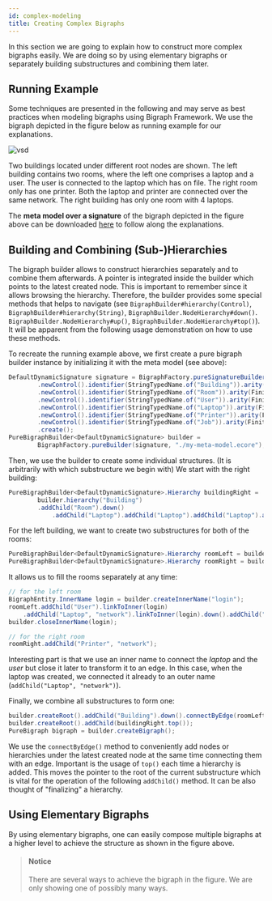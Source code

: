 ```yaml
---
id: complex-modeling
title: Creating Complex Bigraphs
---
```


In this section we are going to explain how to construct more complex bigraphs
easily.
We are doing so by using elementary bigraphs or separately building substructures
and combining them later.

## Running Example
Some techniques are presented in the following and may serve as best
practices when modeling bigraphs using Bigraph Framework. We use the
bigraph depicted in the figure below as running example for our explanations.

![vsd](assets/complex-bigraph-model.png)

Two buildings located under different root nodes are shown. The left building
contains two rooms, where the left one comprises a laptop and a user. The user
is connected to the laptop which has on file. The right room only has one printer.
Both the laptop and printer are connected over the same network.
The right building has only one room with 4 laptops.

The **meta model over a signature** of the bigraph depicted in the figure above
can be downloaded [here](assets/my-meta-model.ecore) to follow along the explanations.

## Building and Combining (Sub-)Hierarchies

The bigraph builder allows to construct hierarchies separately and to
combine them afterwards.
A pointer is integrated inside the builder which points to the latest created
node. This is important to remember since it allows browsing
the hierarchy. Therefore, the builder provides some special methods that
helps to navigate (see `BigraphBuilder#hierarchy(Control)`, `BigraphBuilder#hierarchy(String)`,
`BigraphBuilder.NodeHierarchy#down()`. `BigraphBuilder.NodeHierarchy#up()`,
`BigraphBuilder.NodeHierarchy#top()`). It will be apparent from the following
usage demonstration on how to use these methods.

To recreate the running example above, we first create a pure bigraph builder
instance by initializing it with the meta model (see above):
```java
DefaultDynamicSignature signature = BigraphFactory.pureSignatureBuilder()
        .newControl().identifier(StringTypedName.of("Building")).arity(FiniteOrdinal.ofInteger(0)).assign()
        .newControl().identifier(StringTypedName.of("Room")).arity(FiniteOrdinal.ofInteger(1)).assign()
        .newControl().identifier(StringTypedName.of("User")).arity(FiniteOrdinal.ofInteger(1)).assign()
        .newControl().identifier(StringTypedName.of("Laptop")).arity(FiniteOrdinal.ofInteger(2)).assign()
        .newControl().identifier(StringTypedName.of("Printer")).arity(FiniteOrdinal.ofInteger(1)).assign()
        .newControl().identifier(StringTypedName.of("Job")).arity(FiniteOrdinal.ofInteger(1)).assign()
        .create();
PureBigraphBuilder<DefaultDynamicSignature> builder = 
        BigraphFactory.pureBuilder(signature, "./my-meta-model.ecore");
```

Then, we use the builder to create some individual structures.
(It is arbitrarily with which substructure we begin with)
We start with the right building:
```java
PureBigraphBuilder<DefaultDynamicSignature>.Hierarchy buildingRight =
        builder.hierarchy("Building")
        .addChild("Room").down()
            .addChild("Laptop").addChild("Laptop").addChild("Laptop").addChild("Laptop");
```

For the left building, we want to create two substructures for both of the rooms:
```java
PureBigraphBuilder<DefaultDynamicSignature>.Hierarchy roomLeft = builder.hierarchy("Room");
PureBigraphBuilder<DefaultDynamicSignature>.Hierarchy roomRight = builder.hierarchy("Room");
```
It allows us to fill the rooms separately at any time:
```java
// for the left room
BigraphEntity.InnerName login = builder.createInnerName("login");
roomLeft.addChild("User").linkToInner(login)
    .addChild("Laptop", "network").linkToInner(login).down().addChild("Job");
builder.closeInnerName(login);

// for the right room
roomRight.addChild("Printer", "network");
```

Interesting part is that we use an inner name to connect the _laptop_ and
the _user_ but close it later to transform it to an edge. In this case, when
the laptop was created, we connected it already to an outer name (`addChild("Laptop", "network")`).

Finally, we combine all substructures to form one:
```java
builder.createRoot().addChild("Building").down().connectByEdge(roomLeft.top(), roomRight.top());
builder.createRoot().addChild(buildingRight.top());
PureBigraph bigraph = builder.createBigraph();
```
We use the `connectByEdge()` method to conveniently add nodes or hierarchies under
the latest created node at the same time connecting them with an edge.
Important is the usage of `top()` each time a hierarchy is added.
This moves the pointer to the root of the current substructure which is vital
for the operation of the following `addChild()` method. It can be also thought
of "finalizing" a hierarchy.

## Using Elementary Bigraphs

By using elementary bigraphs, one can easily compose multiple bigraphs at
a higher level to achieve the structure as shown in the figure above.

> #### Notice
> There are several ways to achieve the bigraph in the figure. We are only
> showing one of possibly many ways.